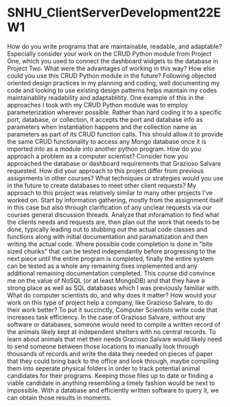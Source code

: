 # SNHU_ClientServerDevelopment22EW1
How do you write programs that are maintainable, readable, and adaptable? Especially consider your work on the CRUD Python module from Project One, which you used to connect the dashboard widgets to the database in Project Two. What were the advantages of working in this way? How else could you use this CRUD Python module in the future?
Following objected oriented design practices in my planning and coding, well documenting my code and looking to use existing design patterns helps maintain my codes maintainablity readability and adaptablitity.  One example of this in the approaches I took with my CRUD Python module was to employ parameterization wherever possible.  Rather than hard coding it to a specific port, database, or collection, it accepts the port and database info as parameters when instantiation happens and the collection name as parameters as part of its CRUD function calls.  This should allow it to provide the same CRUD functionality to access any Mongo database once it is imported into as a module into another python program.
How do you approach a problem as a computer scientist? Consider how you approached the database or dashboard requirements that Grazioso Salvare requested. How did your approach to this project differ from previous assignments in other courses? What techniques or strategies would you use in the future to create databases to meet other client requests?
My approach to this project was relatively similar to many other projects I've worked on.  Start by information gathering, mostly from the assignment itself in this case but also through clarification of any unclear requests via our courses general discussion threads.  Analyze that inforamation to find what the clients needs and requests are, then plan out the work that needs to be done, typically leading out to stubbing out the actual code classes and functions along with initial documentation and paramatization and then writing the actual code.  Where possible code completion is done in "bite sized chunks" that can be tested independantly before progressing to the next piece until the entire program is completed, finally the entire system can be tested as a whole any remaining fixes implemented and any additional remaining documentation completed.  This course did convince me on the value of NoSQL (or at least MongoDB) and that they have a strong place as well as SQL databases which I was previously familiar with.
What do computer scientists do, and why does it matter? How would your work on this type of project help a company, like Grazioso Salvare, to do their work better?
To put it succinctly, Computer Scientists write code that increases task efficiency.  In the case of Grazioso Salvare, without any software or databases, someone would need to compile a written record of the animals likely kept at independent shelters with no central records.  To learn about animals that met their needs Grazioso Salvare would likely need to send someone between those locations to manually look through thousands of records and write the data they needed on pieces of paper that they could bring back to the office and look through, maybe compiling them into seperate physical folders in order to track potential animal candidates for their programs.  Keeping those files up to date or finding a viable candidate in anything resembling a timely fashion would be next to impossible.  With a database and efficiently written software to query it, we can obtain those results in moments.   
